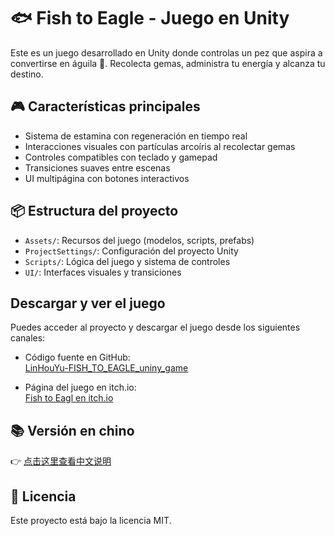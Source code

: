 # 🐟 Fish to Eagle - Juego en Unity

Este es un juego desarrollado en Unity donde controlas un pez que aspira a convertirse en águila 🦅. Recolecta gemas, administra tu energía y alcanza tu destino.

## 🎮 Características principales
- Sistema de estamina con regeneración en tiempo real
- Interacciones visuales con partículas arcoíris al recolectar gemas
- Controles compatibles con teclado y gamepad
- Transiciones suaves entre escenas
- UI multipágina con botones interactivos

## 📦 Estructura del proyecto
- `Assets/`: Recursos del juego (modelos, scripts, prefabs)
- `ProjectSettings/`: Configuración del proyecto Unity
- `Scripts/`: Lógica del juego y sistema de controles
- `UI/`: Interfaces visuales y transiciones

## Descargar y ver el juego

Puedes acceder al proyecto y descargar el juego desde los siguientes canales:

- Código fuente en GitHub:  
  [LinHouYu-FISH_TO_EAGLE_uniny_game](https://github.com/LinHouYu/LinHouYu-FISH_TO_EAGLE_uniny_game)

- Página del juego en itch.io:  
  [Fish to Eagl en itch.io](https://zhishifenzi.itch.io/fish-to-eagl)

## 📚 Versión en chino
👉 [点击这里查看中文说明](README.zh-CN.md)

## 📝 Licencia
Este proyecto está bajo la licencia MIT.

